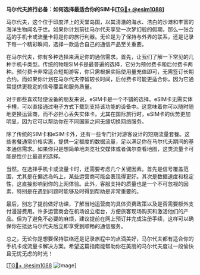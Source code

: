 **马尔代夫旅行必备：如何选择最适合你的SIM卡[[TG💪+ @esim1088](https://t.me/s/esim1088)]**

马尔代夫，这个位于印度洋上的天堂岛国，以其清澈的海水、洁白的沙滩和丰富的海洋生物闻名于世。如果你计划前往马尔代夫享受一次梦幻般的假期，那么一张合适的手机卡或流量卡将是你的旅行利器。无论是为了保持与外界的联系，还是记录下每一个精彩瞬间，选择一款适合自己的通信产品至关重要。

在马尔代夫，你有多种选择来满足你的通信需求。首先，让我们了解一下常见的几种手机卡类型。传统的物理SIM卡是最普遍的选择，它分为预付费卡和后付费卡两种。预付费卡非常适合短期游客，你只需根据实际使用量充值即可，无需签订长期合约。而如果你计划在马尔代夫停留较长时间，后付费卡可能更适合你，因为它通常提供更稳定的信号覆盖和服务质量。

对于那些喜欢轻便设备的朋友来说，eSIM卡是一个不错的选择。eSIM卡无需实体卡槽，可以直接通过电子方式下载到支持该功能的设备中。这意味着你可以随时随地更换运营商，而不必担心丢失实体卡。尤其在国际旅行时，eSIM卡的优势更加明显，因为它可以帮助你在不同国家之间无缝切换网络服务。

除了传统的SIM卡和eSIM卡外，还有一些专门针对游客设计的短期流量套餐。这些套餐通常价格实惠，提供一定额度的数据流量，足以满足你在马尔代夫期间的基本通信需求。如果你只是想简单地浏览社交媒体或者偶尔查看地图，这类流量卡可能是性价比最高的选择。

当然，在选择手机卡或流量卡时，还需要考虑几个关键因素。首先是信号覆盖范围，尤其是在偏远岛屿上，某些运营商可能会表现得更好。其次是数据速度和稳定性，这直接影响到你的上网体验。此外，客服支持的质量也是一个不可忽视的因素，特别是在遇到问题时能够及时得到帮助是非常重要的。

最后，别忘了提前做好功课，了解当地运营商的具体资费政策以及是否需要额外支付漫游费用。许多运营商会在机场设立柜台，方便旅客现场购买和激活他们的产品。但为了避免不必要的麻烦，建议提前在网上预订并完成注册手续，这样可以确保你在抵达马尔代夫后立即享受到顺畅的通信服务。

总之，无论你是想要保持联络还是记录旅程中的点滴美好，马尔代夫都有适合你的手机卡或流量卡解决方案。希望这篇指南能帮助你在美丽的马尔代夫度过一段愉快且无忧无虑的时光！

[[TG💪+ @esim1088](https://t.me/s/esim1088) ![Image](https://i.postimg.cc/4NQfJmqS/Snipaste-2025-05-13-00-14-12.png)]